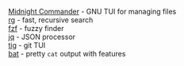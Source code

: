 [Midnight Commander](https://midnight-commander.org/) - GNU TUI for managing files\
[rg](https://github.com/BurntSushi/ripgrep) - fast, recursive search\
[fzf](https://github.com/junegunn/fzf) - fuzzy finder\
[jq](https://github.com/jqlang/jq) - JSON processor\
[tig](https://jonas.github.io/tig/) - git TUI\
[bat](https://github.com/sharkdp/bat) - pretty `cat` output with features
